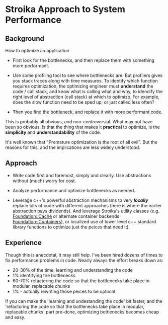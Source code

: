 # Stroika Approach to System Performance

## Background

How to optimize an application

- First look for the bottlenecks, and then replace them with something more performant.

- Use some profiling tool to see where bottlenecks are. But profilers gives you stack traces along with time measures. To identify which function requires optimization, the optimizing engineer must **understand** the code / call stack, and know what is calling what and why, to idendify the right level of abstraction (call stack) at which to optimize. For example, does the slow function need to be sped up, or just called less often?

- Then you find the bottleneck, and replace it with more performant code.

This is probably all obvious, and non-controversial. What may not have been so obvious, is that the thing that makes it **practical** to optimize, is the **simplicity** and **understandability** of the code. 

It's well known that "Premature optimization is the root of all evil". But the reasons for this, and the implications are less widely understood. 

## Approach

- Write code first and foremost, simply and clearly. Use abstractions without (much) worry for cost.

- Analyze performance and optimize bottlenecks as needed.

- Leverage c++'s powerful abstraction mechanisms to very ***locally*** replace bits of code with different approaches (here is where the earlier abstraction pays dividends). And leverage Stroika's utility classes (e.g. [Foundation::Cache](../Library/Sources/Stroika/Foundation/Cache/ReadMe.md) or alternate container backends [Foundation::Containers](../Library/Sources/Stroika/Foundation/Containers/ReadMe.md#Alternate-Backends-Feature)), or localized use of lower level c++ standard library functions to optimize just the peices that need it).

## Experience

Though this is anecdotal, it may still help. I've been hired dozens of times to fix performance problems in code. Nearly always the effort breaks down as:

- 20-30% of the time, learning and understanding the code
- 1% identifying the bottlenecks
- 60-70% refactoring the code so that the bottlenecks take place in modular, replacable chunks
- 1% - actually rewriting those peices to be optimal

If you can make the 'learning and undestanding the code' bit faster, and the 'refactoring the code so that the bottlenecks take place in modular, replacable chunks' part pre-done, optimizing bottlenecks becomes cheap and easy.